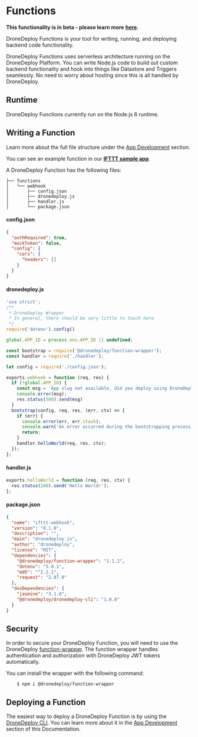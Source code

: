 # Functions

**This functionality is in beta - please learn more** **[here](beta-signup.md).**

DroneDeploy Functions is your tool for writing, running, and deploying backend code functionality.

DroneDeploy Functions uses serverless architecture running on the DroneDeploy Platform. You can write Node.js code to build out custom backend functionality and hook into things like Datastore and Triggers seamlessly. No need to worry about hosting since this is all handled by DroneDeploy.

## Runtime

DroneDeploy Functions currently run on the Node.js 6 runtime.

## Writing a Function

Learn more about the full file structure under the [App Development](app-development.md) section.

You can see an example function in our **[IFTTT sample app](https://github.com/dronedeploy/app-examples/tree/master/IFTTT/functions/webhook)**.

A DroneDeploy Function has the following files:

```
├── functions
│   └── webhook
│       ├── config.json
│       ├── dronedeploy.js
│       ├── handler.js
│       └── package.json
```

#### config.json

```json
{
  "authRequired": true,
  "mockToken": false,
  "config": {
    "cors": {
      "headers": []
    }
  }
}
```

#### dronedeploy.js

```javascript
'use strict';
/**
 * DroneDeploy Wrapper
 * In general, there should be very little to touch here
 */
require('dotenv').config()

global.APP_ID = process.env.APP_ID || undefined;

const bootstrap = require('@dronedeploy/function-wrapper');
const handler = require('./handler');

let config = require('./config.json');

exports.webhook = function (req, res) {
  if (!global.APP_ID) {
    const msg = 'App slug not available, did you deploy using DroneDeploy-Cli?';
    console.error(msg);
    res.status(500).send(msg)
  }
  bootstrap(config, req, res, (err, ctx) => {
    if (err) {
      console.error(err, err.stack);
      console.warn('An error occurred during the bootstrapping process. A default response has been sent and code paths have been stopped.');
      return;
    }
    handler.helloWorld(req, res, ctx);
  });
};
```

#### handler.js

```javascript
exports.helloWorld = function (req, res, ctx) {
  res.status(200).send('Hello World!');
};
```

#### package.json

```json
{
  "name": "ifttt-webhook",
  "version": "0.1.0",
  "description": "",
  "main": "dronedeploy.js",
  "author": "dronedeploy",
  "license": "MIT",
  "dependencies": {
    "@dronedeploy/function-wrapper": "1.1.2",
    "dotenv": "5.0.1",
    "md5": "^2.2.1",
    "request": "2.87.0"
  },
  "devDependencies": {
    "jasmine": "3.1.0",
    "@dronedeploy/dronedeploy-cli": "1.0.0"
  }
}
```

## Security

In order to secure your DroneDeploy Function, you will need to use the DroneDeploy [function-wrapper](https://www.npmjs.com/package/@dronedeploy/function-wrapper). The function wrapper handles authentication and authorization with DroneDeploy JWT tokens automatically.

You can install the wrapper with the following command:

        $ npm i @dronedeploy/function-wrapper

## Deploying a Function

The easiest way to deploy a DroneDeploy Function is by using the [DroneDeploy CLI](dronedeploy-cli.md). You can learn more about it in the [App Development](app-development.md) section of this Documentation.